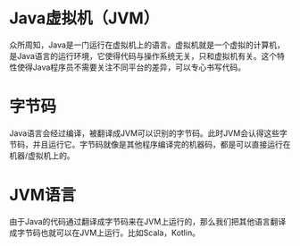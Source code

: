 # Java虚拟机（JVM）

众所周知，Java是一门运行在虚拟机上的语言。虚拟机就是一个虚拟的计算机，是Java语言的运行环境，它使得代码与操作系统无关，只和虚拟机有关。这个特性使得Java程序员不需要关注不同平台的差异，可以专心书写代码。

# 字节码

Java语言会经过编译，被翻译成JVM可以识别的字节码。此时JVM会认得这些字节码，并且运行它。字节码就像是其他程序编译完的机器码，都是可以直接运行在机器/虚拟机上的。

# JVM语言

由于Java的代码通过翻译成字节码来在JVM上运行的，那么我们把其他语言翻译成字节码也就可以在JVM上运行。比如Scala，Kotlin。
